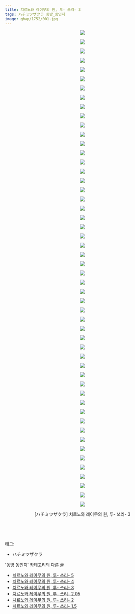 ```yaml
---
title: 치르노와 레이무의 원, 투- 쓰리- 3
tags: ハチミツザクラ 동방_동인지
image: ghap/1752/001.jpg
---
```

<div class="article">
<p style="text-align: center; clear: none; float: none;"><img src="{{ site.nasurl }}/ghap/1752/001.jpg"/></p>
<p style="text-align: center; clear: none; float: none;"><img src="{{ site.nasurl }}/ghap/1752/002.jpg"/></p>
<p style="text-align: center; clear: none; float: none;"><img src="{{ site.nasurl }}/ghap/1752/003.jpg"/></p>
<p style="text-align: center; clear: none; float: none;"><img src="{{ site.nasurl }}/ghap/1752/004.jpg"/></p>
<p style="text-align: center; clear: none; float: none;"><img src="{{ site.nasurl }}/ghap/1752/005.jpg"/></p>
<p style="text-align: center; clear: none; float: none;"><img src="{{ site.nasurl }}/ghap/1752/006.jpg"/></p>
<p style="text-align: center; clear: none; float: none;"><img src="{{ site.nasurl }}/ghap/1752/007.jpg"/></p>
<p style="text-align: center; clear: none; float: none;"><img src="{{ site.nasurl }}/ghap/1752/008.jpg"/></p>
<p style="text-align: center; clear: none; float: none;"><img src="{{ site.nasurl }}/ghap/1752/009.jpg"/></p>
<p style="text-align: center; clear: none; float: none;"><img src="{{ site.nasurl }}/ghap/1752/010.jpg"/></p>
<p style="text-align: center; clear: none; float: none;"><img src="{{ site.nasurl }}/ghap/1752/011.jpg"/></p>
<p style="text-align: center; clear: none; float: none;"><img src="{{ site.nasurl }}/ghap/1752/012.jpg"/></p>
<p style="text-align: center; clear: none; float: none;"><img src="{{ site.nasurl }}/ghap/1752/013.jpg"/></p>
<p style="text-align: center; clear: none; float: none;"><img src="{{ site.nasurl }}/ghap/1752/014.jpg"/></p>
<p style="text-align: center; clear: none; float: none;"><img src="{{ site.nasurl }}/ghap/1752/015.jpg"/></p>
<p style="text-align: center; clear: none; float: none;"><img src="{{ site.nasurl }}/ghap/1752/016.jpg"/></p>
<p style="text-align: center; clear: none; float: none;"><img src="{{ site.nasurl }}/ghap/1752/017.jpg"/></p>
<p style="text-align: center; clear: none; float: none;"><img src="{{ site.nasurl }}/ghap/1752/018.jpg"/></p>
<p style="text-align: center; clear: none; float: none;"><img src="{{ site.nasurl }}/ghap/1752/019.jpg"/></p>
<p style="text-align: center; clear: none; float: none;"><img src="{{ site.nasurl }}/ghap/1752/020.jpg"/></p>
<p style="text-align: center; clear: none; float: none;"><img src="{{ site.nasurl }}/ghap/1752/021.jpg"/></p>
<p style="text-align: center; clear: none; float: none;"><img src="{{ site.nasurl }}/ghap/1752/022.jpg"/></p>
<p style="text-align: center; clear: none; float: none;"><img src="{{ site.nasurl }}/ghap/1752/023.jpg"/></p>
<p style="text-align: center; clear: none; float: none;"><img src="{{ site.nasurl }}/ghap/1752/024.jpg"/></p>
<p style="text-align: center; clear: none; float: none;"><img src="{{ site.nasurl }}/ghap/1752/025.jpg"/></p>
<p style="text-align: center; clear: none; float: none;"><img src="{{ site.nasurl }}/ghap/1752/026.jpg"/></p>
<p style="text-align: center; clear: none; float: none;"><img src="{{ site.nasurl }}/ghap/1752/027.jpg"/></p>
<p style="text-align: center; clear: none; float: none;"><img src="{{ site.nasurl }}/ghap/1752/028.jpg"/></p>
<p style="text-align: center; clear: none; float: none;"><img src="{{ site.nasurl }}/ghap/1752/029.jpg"/></p>
<p style="text-align: center; clear: none; float: none;"><img src="{{ site.nasurl }}/ghap/1752/030.jpg"/></p>
<p style="text-align: center; clear: none; float: none;"><img src="{{ site.nasurl }}/ghap/1752/031.jpg"/></p>
<p style="text-align: center; clear: none; float: none;"><img src="{{ site.nasurl }}/ghap/1752/032.jpg"/></p>
<p style="text-align: center; clear: none; float: none;"><img src="{{ site.nasurl }}/ghap/1752/033.jpg"/></p>
<p style="text-align: center; clear: none; float: none;"><img src="{{ site.nasurl }}/ghap/1752/034.jpg"/></p>
<p style="text-align: center; clear: none; float: none;"><img src="{{ site.nasurl }}/ghap/1752/035.jpg"/></p>
<p style="text-align: center; clear: none; float: none;"><img src="{{ site.nasurl }}/ghap/1752/036.jpg"/></p>
<p style="text-align: center; clear: none; float: none;"><img src="{{ site.nasurl }}/ghap/1752/037.jpg"/></p>
<p style="text-align: center; clear: none; float: none;"><img src="{{ site.nasurl }}/ghap/1752/038.jpg"/></p>
<p style="text-align: center; clear: none; float: none;"><img src="{{ site.nasurl }}/ghap/1752/039.jpg"/></p>
<p style="text-align: center; clear: none; float: none;"><img src="{{ site.nasurl }}/ghap/1752/040.jpg"/></p>
<p style="text-align: center; clear: none; float: none;"><img src="{{ site.nasurl }}/ghap/1752/041.jpg"/></p>
<p style="text-align: center; clear: none; float: none;"><img src="{{ site.nasurl }}/ghap/1752/042.jpg"/></p>
<p style="text-align: center; clear: none; float: none;"><img src="{{ site.nasurl }}/ghap/1752/043.jpg"/></p>
<p style="text-align: center; clear: none; float: none;"><img src="{{ site.nasurl }}/ghap/1752/044.jpg"/></p>
<p style="text-align: center; clear: none; float: none;"><img src="{{ site.nasurl }}/ghap/1752/045.jpg"/></p>
<p style="text-align: center; clear: none; float: none;"><img src="{{ site.nasurl }}/ghap/1752/046.jpg"/></p>
<p style="text-align: center; clear: none; float: none;"><img src="{{ site.nasurl }}/ghap/1752/047.jpg"/></p>
<p style="text-align: center; clear: none; float: none;"><img src="{{ site.nasurl }}/ghap/1752/048.jpg"/></p>
<p style="text-align: center; clear: none; float: none;"><img src="{{ site.nasurl }}/ghap/1752/049.jpg"/></p>
<p style="text-align: center; clear: none; float: none;"><img src="{{ site.nasurl }}/ghap/1752/050.jpg"/></p>
<p style="text-align: center; clear: none; float: none;"><img src="{{ site.nasurl }}/ghap/1752/051.jpg"/></p>
<p style="text-align: center; clear: none; float: none;"><img src="{{ site.nasurl }}/ghap/1752/052.jpg"/></p>
<p style="text-align: center; clear: none; float: none;">[ハチミツザクラ] 치르노와 레이무의 원, 투- 쓰리- 3</p>
<p style="text-align: center; clear: none; float: none;"><br/></p>
<p><br/></p>
</div><div class="tagTrail">
<p>태그: </p>
<ul>
<li>ハチミツザクラ</li>
</ul>
</div><div class="another">
<p>'동방 동인지' 카테고리의 다른 글</p>
<ul>
<li><a href="/2016-08-21-ghap_1754">치르노와 레이무의 원, 투- 쓰리- 5</a></li>
<li><a href="/2016-08-21-ghap_1753">치르노와 레이무의 원, 투- 쓰리- 4</a></li>
<li><a href="/2016-08-21-ghap_1752">치르노와 레이무의 원, 투- 쓰리- 3</a></li>
<li><a href="/2016-08-21-ghap_1751">치르노와 레이무의 원, 투- 쓰리- 2.05</a></li>
<li><a href="/2016-08-21-ghap_1750">치르노와 레이무의 원, 투- 쓰리- 2</a></li>
<li><a href="/2016-08-21-ghap_1749">치르노와 레이무의 원, 투- 쓰리- 1.5</a></li>
</ul>
</div><div class="cb_module cb_fluid">
<div class="cb_wrt cb_profile">
</div><!-- commentList close -->
</div>